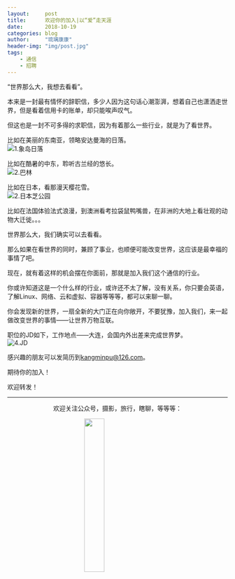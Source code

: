 ```yaml
---
layout:     post
title:      欢迎你的加入|以“爱”走天涯
date:       2018-10-19
categories: blog
author:     "琉璃康康"
header-img: "img/post.jpg"
tags:
    - 通信
    - 招聘
---
```


<style>
img{
  display:block;
  margin:0
  auto;
}
</style>

<meta name="referrer" content="never">

“世界那么大，我想去看看”。

本来是一封最有情怀的辞职信，多少人因为这句话心潮澎湃，想着自己也潇洒走世界，但是看着信用卡的账单，却只能唉声叹气。

但这也是一封不可多得的求职信，因为有着那么一些行业，就是为了看世界。

比如在美丽的东南亚，领略安达曼海的日落。
![1.象岛日落][1]

比如在酷暑的中东，聆听古兰经的悠长。
![2.巴林][2]

比如在日本，看那漫天樱花雪。
![2.日本芝公园][3]

比如在法国体验法式浪漫，到澳洲看考拉袋鼠鸭嘴兽，在非洲的大地上看壮观的动物大迁徙。。。

世界那么大，我们确实可以去看看。

那么如果在看世界的同时，兼顾了事业，也顺便可能改变世界，这应该是最幸福的事情了吧。

现在，就有着这样的机会摆在你面前，那就是加入我们这个通信的行业。

你或许知道这是一个什么样的行业，或许还不太了解，没有关系，你只要会英语，了解Linux、网络、云和虚拟、容器等等等，都可以来聊一聊。

你会发现新的世界，一扇全新的大门正在向你敞开，不要犹豫，加入我们，来一起做改变世界的事情——让世界万物互联。

职位的JD如下，工作地点——大连，会国内外出差来完成世界梦。
![4.JD][4]

感兴趣的朋友可以发简历到[kangminpu@126.com](mailto:kangminpu@126.com)。

期待你的加入！

欢迎转发！

------------
<p align="center">欢迎关注公众号，摄影，旅行，瞎聊，等等等：</p>
<img src="https://mmbiz.qpic.cn/mmbiz_jpg/QqiaFS6NT0eD1g2UjYu4VfCGHmbhgVqOAnNnJQfN7ZhRVUCopYOsfpPtIEB95VNEqu8trAxJXzGDg01ka6z6wzQ/0?wx_fmt=jpeg" width="30%" />

  [1]: https://mmbiz.qpic.cn/mmbiz_jpg/QqiaFS6NT0eDnbIBh7gjZ1aox4JHunLc0TjeYxUWLGZa7AcsCwSIjRE4UHdttzlMmHfI2Cz6wZCUMsj2XR1msOw/0?wx_fmt=jpeg
  [2]: https://mmbiz.qpic.cn/mmbiz_jpg/QqiaFS6NT0eDnbIBh7gjZ1aox4JHunLc0YPicOR47hdNt9ABH3MFBoUclE8VZPQQEUNKVpu5CXJticz78xff4I1rA/0?wx_fmt=jpeg
  [3]: https://mmbiz.qpic.cn/mmbiz_jpg/QqiaFS6NT0eDnbIBh7gjZ1aox4JHunLc06NNp8J5K7IEm4iacxr1z2CziamxZylJG1HL5VuwOic6KrAbBBibIj9MVXA/0?wx_fmt=jpeg
  [4]: https://mmbiz.qpic.cn/mmbiz_jpg/QqiaFS6NT0eDnbIBh7gjZ1aox4JHunLc0rG8lk9p3mjibvlXQJIU4qb3mPaoamhEl2FPrs1LAiaoyXgCL2LLzqIgw/0?wx_fmt=jpeg


